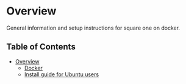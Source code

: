 # Overview

General information and setup instructions for square one on docker.

## Table of Contents

* [Overview](/docs/docker/README.md)
	* [Docker](/dev/docker/README.md)
	* [Install guide for Ubuntu users](/docs/docker/install-guide-for-ubuntu.md)
